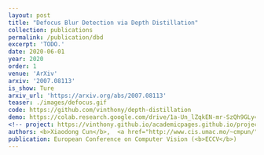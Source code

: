 ```yaml
---
layout: post
title: "Defocus Blur Detection via Depth Distillation"
collection: publications
permalink: /publication/dbd
excerpt: 'TODO.'
date: 2020-06-01
year: 2020
order: 1
venue: 'ArXiv'
arxiv: '2007.08113'
is_show: Ture
arxiv_url: 'https://arxiv.org/abs/2007.08113'
teaser: ./images/defocus.gif
code: https://github.com/vinthony/depth-distillation
demo: https://colab.research.google.com/drive/1a-Un_lZqkEN-mr-SzQh9GLy4qXIJgn0v?usp=sharing
<!-- project: https://vinthony.github.io/academicpages.github.io/projects/tbd -->
authors: <b>Xiaodong Cun</b>,  <a href="http://www.cis.umac.mo/~cmpun/">Chi-Man Pun</a>
publication: European Conference on Computer Vision (<b>ECCV</b>)
---
```


<!-- This paper is about the number 3. The number 4 is left for future work. -->

<!-- [Download paper here](http://academicpages.github.io/files/paper3.pdf) -->

